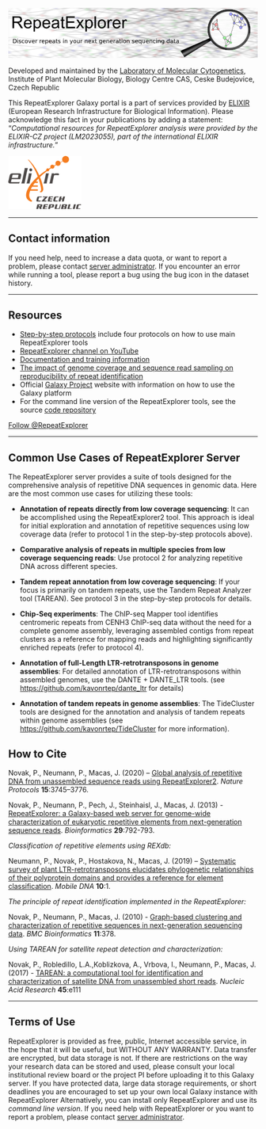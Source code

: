 ![Welcome to RepeatExplorer](images/RE_header.png)

Developed and maintained by the [Laboratory of Molecular Cytogenetics](http://w3lamc.umbr.cas.cz/lamc/), Institute of Plant Molecular Biology, Biology Centre CAS, Ceske Budejovice, Czech Republic

This RepeatExplorer Galaxy portal is a part of services provided by [ELIXIR](https://www.elixir-czech.cz/) (European Research Infrastructure for Biological Information). Please acknowledge this fact in your publications by adding a statement: “*Computational resources for RepeatExplorer analysis were provided by the ELIXIR-CZ project (LM2023055), part of the international ELIXIR infrastructure.*”

![ELIXIR](images/ELIXIR_CZECHREPUBLIC_white_background_small.png)

---
## Contact information

If you need help, need to increase a data quota, or want to report a problem, please contact [server administrator](mailto:regalaxy@rt.cesnet.cz). If you encounter an error while running a tool, please report a bug using the bug icon in the dataset history.

---
## Resources

- [Step-by-step protocols](https://rdcu.be/b80Gr) include four protocols on how to use main RepeatExplorer tools
- [RepeatExplorer channel on YouTube](https://www.youtube.com/@repeatexplorer4803/videos)
- [Documentation and training information](http://repeatexplorer.org/)
- [The impact of genome coverage and sequence read sampling on reproducibility of repeat identification](http://repeatexplorer.org/?page_id=179)
- Official [Galaxy Project](https://galaxyproject.org/) website with information on how to use the Galaxy platform
- For the command line version of the RepeatExplorer tools, see the source [code repository](https://github.com/kavonrtep/repex_tarean)

[Follow @RepeatExplorer](https://twitter.com/RepeatExplorer?ref_src=twsrc%5Etfw)


---
## Common Use Cases of RepeatExplorer Server

The RepeatExplorer server provides a suite of tools designed for the comprehensive analysis of repetitive DNA sequences in genomic data. Here are the most common use cases for utilizing these tools:

- **Annotation of repeats directly from low coverage sequencing**: It can be accomplished using the RepeatExplorer2 tool. This approach is ideal for initial exploration and annotation of repetitive sequences using low coverage data (refer to protocol 1 in the step-by-step protocols above).

- **Comparative analysis of repeats in multiple species from low coverage sequencing reads**: Use protocol 2 for analyzing repetitive DNA across different species.

- **Tandem repeat annotation from low coverage sequencing**: If your focus is primarily on tandem repeats, use the Tandem Repeat Analyzer tool (TAREAN). See protocol 3 in the step-by-step protocols for details.

- **Chip-Seq experiments**: The ChIP-seq Mapper tool identifies centromeric repeats from CENH3 ChIP-seq data without the need for a complete genome assembly, leveraging assembled contigs from repeat clusters as a reference for mapping reads and highlighting significantly enriched repeats (refer to protocol 4).

- **Annotation of full-Length LTR-retrotransposons in genome assemblies**: For detailed annotation of LTR-retrotransposons within assembled genomes, use the DANTE + DANTE_LTR tools. (see https://github.com/kavonrtep/dante_ltr for details) 

- **Annotation of tandem repeats in genome assemblies**: The TideCluster tools are designed for the annotation and analysis of tandem repeats within genome assemblies (see https://github.com/kavonrtep/TideCluster for more information).


## How to Cite

Novak, P., Neumann, P., Macas, J. (2020) – [Global analysis of repetitive DNA from unassembled sequence reads using RepeatExplorer2](https://rdcu.be/b80Gr). *Nature Protocols* **15**:3745–3776.

Novak, P., Neumann, P., Pech, J., Steinhaisl, J., Macas, J. (2013) - [RepeatExplorer: a Galaxy-based web server for genome-wide characterization of eukaryotic repetitive elements from next-generation sequence reads](http://bioinformatics.oxfordjournals.org/content/29/6/792). *Bioinformatics* **29**:792-793.

*Classification of repetitive elements using REXdb:*

Neumann, P., Novak, P., Hostakova, N., Macas, J. (2019) – [Systematic survey of plant LTR-retrotransposons elucidates phylogenetic relationships of their polyprotein domains and provides a reference for element classification](https://mobilednajournal.biomedcentral.com/articles/10.1186/s13100-018-0144-1). *Mobile DNA* **10**:1.

*The principle of repeat identification implemented in the RepeatExplorer:*

Novak, P., Neumann, P., Macas, J. (2010) - [Graph-based clustering and characterization of repetitive sequences in next-generation sequencing data](http://www.biomedcentral.com/1471-2105/11/378). *BMC Bioinformatics* **11**:378.

*Using TAREAN for satellite repeat detection and characterization:*

Novak, P., Robledillo, L.A.,Koblizkova, A., Vrbova, I., Neumann, P., Macas, J. (2017) - [TAREAN: a computational tool for identification and characterization of satellite DNA from unassembled short reads](https://doi.org/10.1093/nar/gkx257). *Nucleic Acid Research* **45**:e111

---

## Terms of Use

RepeatExplorer is provided as free, public, Internet accessible service, in the hope that it will be useful, but WITHOUT ANY WARRANTY. Data transfer are encrypted, but data storage is not. If there are restrictions on the way your research data can be stored and used, please consult your local institutional review board or the project PI before uploading it to this Galaxy server. If you have protected data, large data storage requirements, or short deadlines you are encouraged to set up your own local Galaxy instance with RepeatExplorer Alternatively, you can install only RepeatExplorer and use its *command line version*. If you need help with RepeatExplorer or you want to report a problem, please contact [server administrator](mailto:regalaxy@rt.cesnet.cz).

